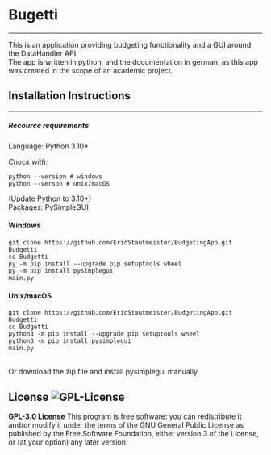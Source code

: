 # Bugetti
---

This is an application providing budgeting functionality and a GUI around the DataHandler API.
<br />
The app is written in python, and the documentation in german, as this app was created in the scope of an academic project.  

## Installation Instructions
---
##### Recource requirements
Language: Python 3.10+

*Check with:*
```
python --version # windows
python --verson # unix/macOS
```
([Update Python to 3.10+](https://www.python.org/downloads/))<br /> 
Packages: PySimpleGUI <br />

#### Windows
```
git clone https://github.com/EricStautmeister/BudgetingApp.git Budgetti
cd Budgetti
py -m pip install --upgrade pip setuptools wheel
py -m pip install pysimplegui
main.py
```
#### Unix/macOS
```
git clone https://github.com/EricStautmeister/BudgetingApp.git Budgetti
cd Budgetti
python3 -m pip install --upgrade pip setuptools wheel
python3 -m pip install pysimplegui
main.py
```
<br />
Or download the zip file and install pysimplegui manually. 

License
![GPL-License](https://img.shields.io/github/license/Shabinder/SpotiFlyer?style=flat-square)
----
**GPL-3.0 License**
This program is free software: you can redistribute it and/or modify it under the terms of the GNU General Public License as published by the Free Software Foundation, either version 3 of the License, or (at your option) any later version.

